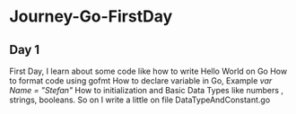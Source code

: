 # Journey-Go-FirstDay

## Day 1

First Day, I learn about some code like how to write Hello World on Go 
How to format code using gofmt
How to declare variable in Go, Example *var Name = "Stefan"*
How to initialization 
and Basic Data Types like numbers , strings, booleans. So on I write a little on file DataTypeAndConstant.go